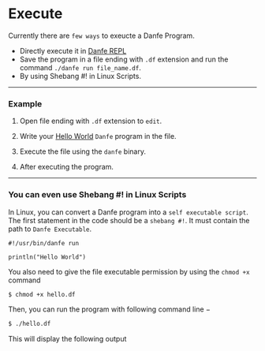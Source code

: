 # Execute
Currently there are `few ways` to exeucte a Danfe Program.
* Directly execute it in [Danfe REPL](/repl.md)
* Save the program in a file ending with `.df` extension and run the command `./danfe run file_name.df`.
* By using Shebang #! in Linux Scripts.
---
### Example
1. Open file ending with `.df` extension to `edit`.
<!--@include: /snippets/nano_main.md-->
2. Write your [Hello World](/hello-world.md) `Danfe` program in the file. 
<!--@include: /snippets/small/print_hello_world.md-->
3. Execute the file using the `danfe` binary.
<!--@include: /snippets/run_main.md-->
4. After executing the program.
<!--@include: /snippets/small/output_hello_world.md-->

---
### You can even use Shebang #! in Linux Scripts
In Linux, you can convert a Danfe program into a `self executable script`. The first statement in the code should be a `shebang #!`. It must contain the path to `Danfe Executable`.

``` danfe
#!/usr/bin/danfe run

println("Hello World")
```
You also need to give the file executable permission by using the `chmod +x` command
``` bash
$ chmod +x hello.df
```
Then, you can run the program with following command line −
``` bash
$ ./hello.df
```
This will display the following output
<!--@include: /snippets/small/output_hello_world.md-->
